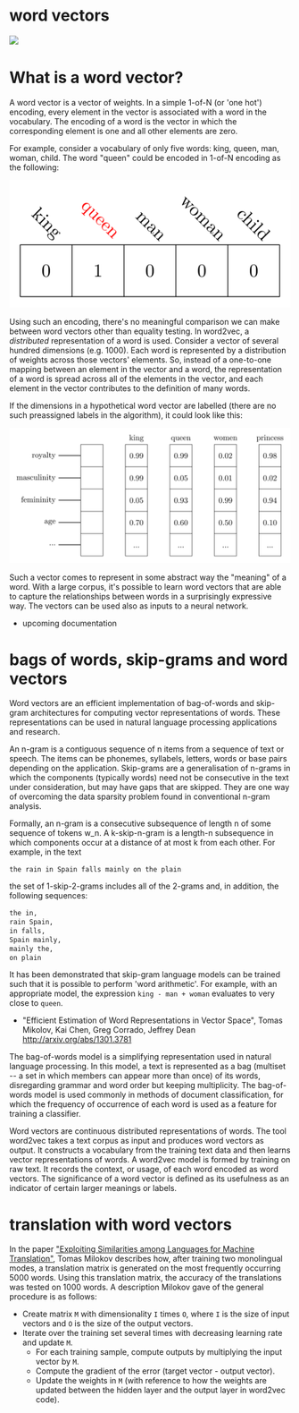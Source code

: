 # word vectors

![](68747470733a2f2f7062732e7477696d672e636f6d2f6d656469612f43376a4a78496a576b414138455f732e6a7067.jpg)

# What is a word vector?

A word vector is a vector of weights. In a simple 1-of-N (or 'one hot') encoding, every element in the vector is associated with a word in the vocabulary. The encoding of a word is the vector in which the corresponding element is one and all other elements are zero.

For example, consider a vocabulary of only five words: king, queen, man, woman, child. The word "queen" could be encoded in 1-of-N encoding as the following:

![](media/1_of_N_encoding.png)

Using such an encoding, there's no meaningful comparison we can make between word vectors other than equality testing. In word2vec, a *distributed* representation of a word is used. Consider a vector of several hundred dimensions (e.g. 1000). Each word is represented by a distribution of weights across those vectors' elements. So, instead of a one-to-one mapping between an element in the vector and a word, the representation of a word is spread across all of the elements in the vector, and each element in the vector contributes to the definition of many words.

If the dimensions in a hypothetical word vector are labelled (there are no such preassigned labels in the algorithm), it could look like this:

![](media/word_vector_1.png)

Such a vector comes to represent in some abstract way the "meaning" of a word. With a large corpus, it's possible to learn word vectors that are able to capture the relationships between words in a surprisingly expressive way. The vectors can be used also as inputs to a neural network.

- upcoming documentation

# bags of words, skip-grams and word vectors

Word vectors are an efficient implementation of bag-of-words and skip-gram architectures for computing vector representations of words. These representations can be used in natural language processing applications and research.

An n-gram is a contiguous sequence of n items from a sequence of text or speech. The items can be phonemes, syllabels, letters, words or base pairs depending on the application. Skip-grams are a generalisation of n-grams in which the components (typically words) need not be consecutive in the text under consideration, but may have gaps that are skipped. They are one way of overcoming the data sparsity problem found in conventional n-gram analysis.

Formally, an n-gram is a consecutive subsequence of length n of some sequence of tokens w_n. A k-skip-n-gram is a length-n subsequence in which components occur at a distance of at most k from each other. For example, in the text

```
the rain in Spain falls mainly on the plain
```

the set of 1-skip-2-grams includes all of the 2-grams and, in addition, the following sequences:

```
the in,
rain Spain,
in falls,
Spain mainly,
mainly the,
on plain
```

It has been demonstrated that skip-gram language models can be trained such that it is possible to perform 'word arithmetic'. For example, with an appropriate model, the expression `king - man + woman` evaluates to very close to `queen`.

- "Efficient Estimation of Word Representations in Vector Space", Tomas Mikolov, Kai Chen, Greg Corrado, Jeffrey Dean <http://arxiv.org/abs/1301.3781>

The bag-of-words model is a simplifying representation used in natural language processing. In this model, a text is represented as a bag (multiset -- a set in which members can appear more than once) of its words, disregarding grammar and word order but keeping multiplicity. The bag-of-words model is used commonly in methods of document classification, for which the frequency of occurrence of each word is used as a feature for training a classifier.

Word vectors are continuous distributed representations of words. The tool word2vec takes a text corpus as input and produces word vectors as output. It constructs a vocabulary from the training text data and then learns vector representations of words. A word2vec model is formed by training on raw text. It records the context, or usage, of each word encoded as word vectors. The significance of a word vector is defined as its usefulness as an indicator of certain larger meanings or labels.

# translation with word vectors

In the paper ["Exploiting Similarities among Languages for Machine Translation"](http://arxiv.org/abs/1309.4168), Tomas Milokov describes how, after training two monolingual modes, a translation matrix is generated on the most frequently occurring 5000 words. Using this translation matrix, the accuracy of the translations was tested on 1000 words. A description Milokov gave of the general procedure is as follows:

- Create matrix `M` with dimensionality `I` times `O`, where `I` is the size of input vectors and `O` is the size of the output vectors.
- Iterate over the training set several times with decreasing learning rate and update `M`.
    - For each training sample, compute outputs by multiplying the input vector by `M`.
    - Compute the gradient of the error (target vector - output vector).
    - Update the weights in `M` (with reference to how the weights are updated between the hidden layer and the output layer in word2vec code).
